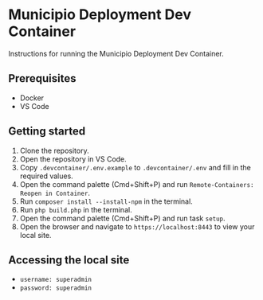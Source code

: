 # Municipio Deployment Dev Container

Instructions for running the Municipio Deployment Dev Container.

## Prerequisites
* Docker
* VS Code

## Getting started
1. Clone the repository.
1. Open the repository in VS Code.
1. Copy `.devcontainer/.env.example` to `.devcontainer/.env` and fill in the required values.
1. Open the command palette (Cmd+Shift+P) and run `Remote-Containers: Reopen in Container`.
1. Run `composer install --install-npm` in the terminal.
1. Run `php build.php` in the terminal.
1. Open the command palette (Cmd+Shift+P) and run task `setup`.
1. Open the browser and navigate to `https://localhost:8443` to view your local site.

## Accessing the local site
* `username: superadmin`
* `password: superadmin`